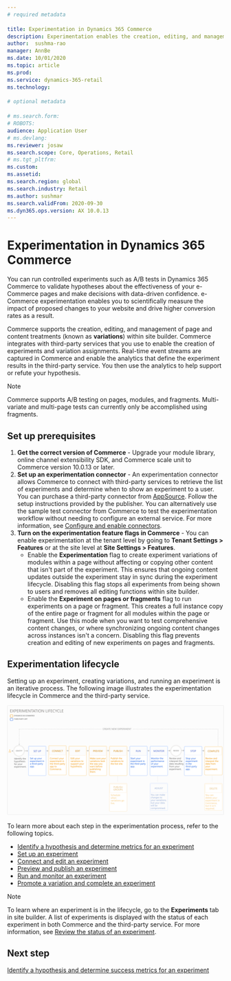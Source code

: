 ```yaml
---
# required metadata

title: Experimentation in Dynamics 365 Commerce
description: Experimentation enables the creation, editing, and management of page layout and content treatments in site builder. End-to-end experimentation support is enabled for e-commerce pages and entities within a page.
author:  sushma-rao 
manager: AnnBe
ms.date: 10/01/2020
ms.topic: article
ms.prod: 
ms.service: dynamics-365-retail
ms.technology: 

# optional metadata

# ms.search.form: 
# ROBOTS: 
audience: Application User
# ms.devlang: 
ms.reviewer: josaw
ms.search.scope: Core, Operations, Retail
# ms.tgt_pltfrm: 
ms.custom: 
ms.assetid: 
ms.search.region: global
ms.search.industry: Retail
ms.author: sushmar
ms.search.validFrom: 2020-09-30
ms.dyn365.ops.version: AX 10.0.13
---
```


# Experimentation in Dynamics 365 Commerce

You can run controlled experiments such as A/B tests in Dynamics 365 Commerce to validate hypotheses about the effectiveness of your e-Commerce pages and make decisions with data-driven confidence. e-Commerce experimentation enables you to scientifically measure the impact of proposed changes to your website and drive higher conversion rates as a result.

Commerce supports the creation, editing, and management of page and content treatments (known as **variations**) within site builder. Commerce integrates with third-party services that you use to enable the creation of experiments and variation assignments. Real-time event streams are captured in Commerce and enable the analytics that define the experiment results in the third-party service. You then use the analytics to help support or refute your hypothesis.

> [!NOTE]
> Commerce supports A/B testing on pages, modules, and fragments. Multi-variate and multi-page tests can currently only be accomplished using fragments.

## Set up prerequisites
1. **Get the correct version of Commerce** - Upgrade your module library, online channel extensibility SDK, and Commerce scale unit to Commerce version 10.0.13 or later.
1. **Set up an experimentation connector** - An experimentation connector allows Commerce to connect with third-party services to retrieve the list of experiments and determine when to show an experiment to a user. You can purchase a third-party connector from [AppSource](https://appsource.microsoft.com). Follow the setup instructions provided by the publisher. You can alternatively use the sample test connector from Commerce to test the experimentation workflow without needing to configure an external service. For more information, see [Configure and enable connectors](e-commerce-extensibility/connectors.md). 
1. **Turn on the experimentation feature flags in Commerce** - You can enable experimentation at the tenant level by going to **Tenant Settings > Features** or at the site level at **Site Settings > Features**.
    - Enable the **Experimentation** flag to create experiment variations of modules within a page without affecting or copying other content that isn't part of the experiment. This ensures that ongoing content updates outside the experiment stay in sync during the experiment lifecycle. Disabling this flag stops all experiments from being shown to users and removes all editing functions within site builder.
    - Enable the **Experiment on pages or fragments** flag to run experiments on a page or fragment. This creates a full instance copy of the entire page or fragment for all modules within the page or fragment. Use this mode when you want to test comprehensive content changes, or where synchronizing ongoing content changes across instances isn't a concern. Disabling this flag prevents creation and editing of new experiments on pages and fragments.

    
## Experimentation lifecycle
Setting up an experiment, creating variations, and running an experiment is an iterative process. The following image illustrates the experimentation lifecycle in Commerce and the third-party service. 

[ ![Experimentation lifecycle](./media/experimentation_lifecycle.svg) ](./media/experimentation_lifecycle.svg#lightbox)

To learn more about each step in the experimentation process, refer to the following topics.
- [Identify a hypothesis and determine metrics for an experiment](experimentation-identify.md)
- [Set up an experiment](experimentation-setup.md)
- [Connect and edit an experiment](experimentation-connect-edit.md)
- [Preview and publish an experiment](experimentation-preview-publish.md)
- [Run and monitor an experiment](experimentation-run-monitor.md)
- [Promote a variation and complete an experiment](experimentation-review-complete.md)

> [!NOTE]
> To learn where an experiment is in the lifecycle, go to the **Experiments** tab in site builder. A list of experiments is displayed with the status of each experiment in both Commerce and the third-party service. For more information, see [Review the status of an experiment](experimentation-status.md).

## Next step
[Identify a hypothesis and determine success metrics for an experiment](experimentation-identify.md) 
